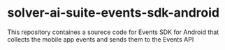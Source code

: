# solver-ai-suite-events-sdk-android
This repository containes a sourece code for Events SDK for Android that collects the mobile app events and sends them to the Events API
